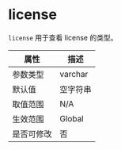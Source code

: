 license 
============================

`license` 用于查看 license 的类型。


| **属性** | **描述**  |
|--------|---------|
| 参数类型   | varchar |
| 默认值    | 空字符串    |
| 取值范围   | N/A     |
| 生效范围   | Global  |
| 是否可修改  | 否       |




